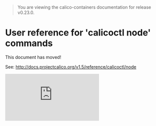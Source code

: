 > You are viewing the calico-containers documentation for release v0.23.0.

# User reference for 'calicoctl node' commands

This document has moved!

See: http://docs.projectcalico.org/v1.5/reference/calicoctl/node

[![Analytics](https://calico-ga-beacon.appspot.com/UA-52125893-3/calico-containers/docs/calicoctl/node.md?pixel)](https://github.com/igrigorik/ga-beacon)
